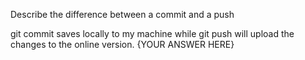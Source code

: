 Describe the difference between a commit and a push

git commit saves locally to my machine while git push will upload the changes to the online version.
{YOUR ANSWER HERE}